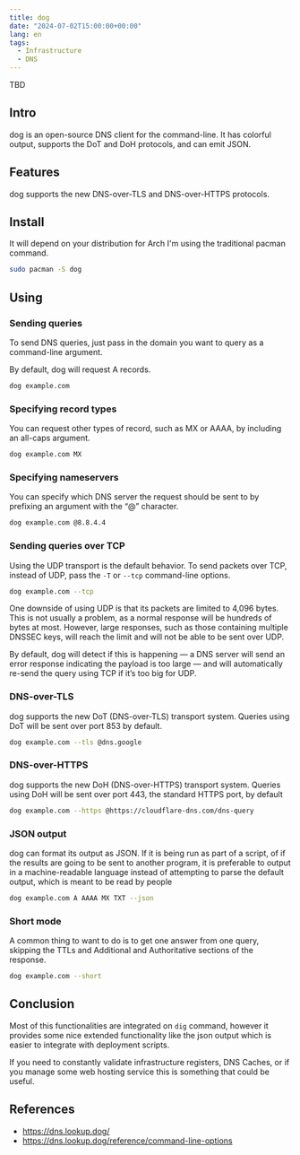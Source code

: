 ```yaml
---
title: dog
date: "2024-07-02T15:00:00+00:00"
lang: en
tags:
  - Infrastructure
  - DNS
---
```


TBD

## Intro ##

dog is an open-source DNS client for the command-line. It has colorful output, supports the DoT and DoH protocols, and can emit JSON.

## Features ##

dog supports the new DNS-over-TLS and DNS-over-HTTPS protocols.

## Install ##

It will depend on your distribution for Arch I'm using the traditional pacman command.

```sh
sudo pacman -S dog
```

## Using ##

### Sending queries ###

To send DNS queries, just pass in the domain you want to query as a command-line argument.

By default, dog will request A records.

```sh
dog example.com
```

### Specifying record types ###

You can request other types of record, such as MX or AAAA, by including an all-caps argument.

```sh
dog example.com MX
```

### Specifying nameservers ###

You can specify which DNS server the request should be sent to by prefixing an argument with the “@” character.

```sh
dog example.com @8.8.4.4
```

### Sending queries over TCP ###

Using the UDP transport is the default behavior. To send packets over TCP, instead of UDP, pass the `-T` or `--tcp` command-line options.

```sh
dog example.com --tcp
```

One downside of using UDP is that its packets are limited to 4,096 bytes. This is not usually a problem, as a normal response will be hundreds of bytes at most. However, large responses, such as those containing multiple DNSSEC keys, will reach the limit and will not be able to be sent over UDP.

By default, dog will detect if this is happening — a DNS server will send an error response indicating the payload is too large — and will automatically re-send the query using TCP if it’s too big for UDP.

### DNS-over-TLS ###

dog supports the new DoT (DNS-over-TLS) transport system. Queries using DoT will be sent over port 853 by default.

```sh
dog example.com --tls @dns.google
```

### DNS-over-HTTPS ###

dog supports the new DoH (DNS-over-HTTPS) transport system. Queries using DoH will be sent over port 443, the standard HTTPS port, by default

```sh
dog example.com --https @https://cloudflare-dns.com/dns-query
```

### JSON output ###

dog can format its output as JSON. If it is being run as part of a script, of if the results are going to be sent to another program, it is preferable to output in a machine-readable language instead of attempting to parse the default output, which is meant to be read by people

```sh
dog example.com A AAAA MX TXT --json
```

### Short mode ###

A common thing to want to do is to get one answer from one query, skipping the TTLs and Additional and Authoritative sections of the response.

```sh
dog example.com --short
```

## Conclusion ##

Most of this functionalities are integrated on `dig` command, however it provides some nice extended functionality like the json output which is easier to integrate with deployment scripts.

If you need to constantly validate infrastructure registers, DNS Caches, or if you manage some web hosting service this is something that could be useful.

## References ##

* <https://dns.lookup.dog/>
* <https://dns.lookup.dog/reference/command-line-options>

